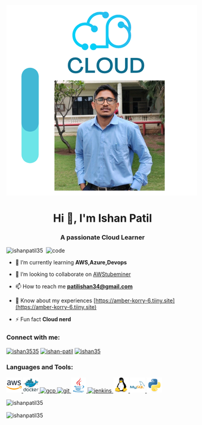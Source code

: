 ![logo](https://github.com/ishanpatil35/ishanpatil35/blob/main/Untitled%20design.png?raw=true)

<h1 align="center">Hi 👋, I'm Ishan Patil</h1>
<h3 align="center">A passionate Cloud Learner</h3>

 <img align="right" alt="code" width="400" src="![image](https://github.com/ishanpatil35/ishanpatil35/assets/115521898/da23e556-6a83-4922-9bbf-a0a28ae2389e)">

<p align="left"> <img src="https://komarev.com/ghpvc/?username=ishanpatil35&label=Profile%20views&color=0e75b6&style=flat" alt="ishanpatil35" /> </p>



- 🌱 I’m currently learning **AWS,Azure,Devops**

- 👯 I’m looking to collaborate on [AWStubeminer](https://github.com/ishanpatil35/AWS-TubeMiner)

- 📫 How to reach me **patilishan34@gmail.com**

- 📄 Know about my experiences [https://amber-korry-6.tiiny.site](https://amber-korry-6.tiiny.site)

- ⚡ Fun fact **Cloud nerd**

<h3 align="left">Connect with me:</h3>
<p align="left">
<a href="https://twitter.com/ishan3535" target="blank"><img align="center" src="https://raw.githubusercontent.com/rahuldkjain/github-profile-readme-generator/master/src/images/icons/Social/twitter.svg" alt="ishan3535" height="30" width="40" /></a>
<a href="https://linkedin.com/in/ishan-patil" target="blank"><img align="center" src="https://raw.githubusercontent.com/rahuldkjain/github-profile-readme-generator/master/src/images/icons/Social/linked-in-alt.svg" alt="ishan-patil" height="30" width="40" /></a>
<a href="https://instagram.com/ishan35" target="blank"><img align="center" src="https://raw.githubusercontent.com/rahuldkjain/github-profile-readme-generator/master/src/images/icons/Social/instagram.svg" alt="ishan35" height="30" width="40" /></a>
</p>

<h3 align="left">Languages and Tools:</h3>
<p align="left"> <a href="https://aws.amazon.com" target="_blank" rel="noreferrer"> <img src="https://raw.githubusercontent.com/devicons/devicon/master/icons/amazonwebservices/amazonwebservices-original-wordmark.svg" alt="aws" width="40" height="40"/> </a> <a href="https://www.docker.com/" target="_blank" rel="noreferrer"> <img src="https://raw.githubusercontent.com/devicons/devicon/master/icons/docker/docker-original-wordmark.svg" alt="docker" width="40" height="40"/> </a> <a href="https://cloud.google.com" target="_blank" rel="noreferrer"> <img src="https://www.vectorlogo.zone/logos/google_cloud/google_cloud-icon.svg" alt="gcp" width="40" height="40"/> </a> <a href="https://git-scm.com/" target="_blank" rel="noreferrer"> <img src="https://www.vectorlogo.zone/logos/git-scm/git-scm-icon.svg" alt="git" width="40" height="40"/> </a> <a href="https://www.java.com" target="_blank" rel="noreferrer"> <img src="https://raw.githubusercontent.com/devicons/devicon/master/icons/java/java-original.svg" alt="java" width="40" height="40"/> </a> <a href="https://www.jenkins.io" target="_blank" rel="noreferrer"> <img src="https://www.vectorlogo.zone/logos/jenkins/jenkins-icon.svg" alt="jenkins" width="40" height="40"/> </a> <a href="https://www.linux.org/" target="_blank" rel="noreferrer"> <img src="https://raw.githubusercontent.com/devicons/devicon/master/icons/linux/linux-original.svg" alt="linux" width="40" height="40"/> </a> <a href="https://www.mysql.com/" target="_blank" rel="noreferrer"> <img src="https://raw.githubusercontent.com/devicons/devicon/master/icons/mysql/mysql-original-wordmark.svg" alt="mysql" width="40" height="40"/> </a> <a href="https://www.python.org" target="_blank" rel="noreferrer"> <img src="https://raw.githubusercontent.com/devicons/devicon/master/icons/python/python-original.svg" alt="python" width="40" height="40"/> </a> </p>

<p><img align="center" src="https://github-readme-stats.vercel.app/api/top-langs?username=ishanpatil35&show_icons=true&locale=en&layout=compact" alt="ishanpatil35" /></p>

<p><img align="center" src="https://github-readme-streak-stats.herokuapp.com/?user=ishanpatil35&" alt="ishanpatil35" /></p>
